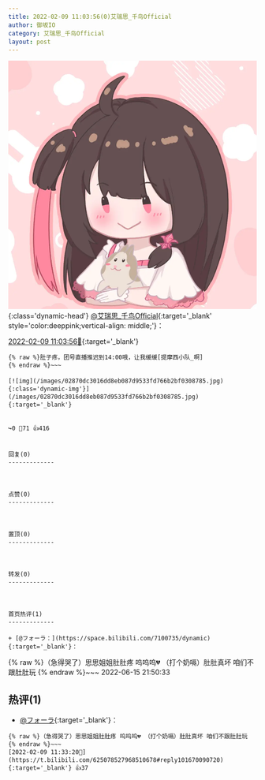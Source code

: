 ```yaml
---
title: 2022-02-09 11:03:56(0)艾瑞思_千鸟Official
author: 御坂IO
category: 艾瑞思_千鸟Official
layout: post
---
```


![img](/images/7e08840c56f251de28bdf766b647bd5fe9a5d50a.jpg){:class='dynamic-head'}
[@艾瑞思_千鸟Official](https://space.bilibili.com/1090010845/dynamic){:target='_blank' style='color:deeppink;vertical-align: middle;'}：

[2022-02-09 11:03:56🔗](https://t.bilibili.com/625078527968510678){:target='_blank'}

~~~
{% raw %}肚子疼，团号直播推迟到14:00哦，让我缓缓[提摩西小队_啊]
{% endraw %}~~~

[![img](/images/02870dc3016dd8eb087d9533fd766b2bf0308785.jpg){:class='dynamic-img'}](/images/02870dc3016dd8eb087d9533fd766b2bf0308785.jpg){:target='_blank'}


↪️0 💬71 👍416


回复(0)
-------------



点赞(0)
-------------



置顶(0)
-------------



转发(0)
-------------



首页热评(1)
-------------

+ [@フォーラ：](https://space.bilibili.com/7100735/dynamic){:target='_blank'}：
~~~
{% raw %}（急得哭了）思思姐姐肚肚疼 呜呜呜💔 （打个奶嗝）肚肚真坏 咱们不跟肚肚玩
{% endraw %}~~~
2022-06-15 21:50:33


热评(1)
-------------

+ [@フォーラ](https://space.bilibili.com/7100735/dynamic){:target='_blank'}：
~~~
{% raw %}（急得哭了）思思姐姐肚肚疼 呜呜呜💔 （打个奶嗝）肚肚真坏 咱们不跟肚肚玩
{% endraw %}~~~
[2022-02-09 11:33:20🔗](https://t.bilibili.com/625078527968510678#reply101670090720){:target='_blank'} 👍37


